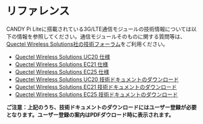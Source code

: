 # リファレンス

CANDY Pi Liteに搭載されている3G/LTE通信モジュールの技術情報については以下の情報を参照してください。通信モジュールそのものに関する質問等は、[Quectel Wireless Solutions社の技術フォーラム](https://forums.quectel.com/)をご利用ください。

- [Quectel Wireless Solutions UC20 仕様](http://www.quectel.com/product/uc20minipcIe.htm)
- [Quectel Wireless Solutions EC21 仕様](http://www.quectel.com/product/ec21minipcIe.htm)
- [Quectel Wireless Solutions EC25 仕様](http://www.quectel.com/product/ec25minipcIe.htm)
- [Quectel Wireless Solutions UC20 技術ドキュメントのダウンロード](http://www.quectel.com/support/downloadb/TechnicalDocuments.htm?keys=UC20)
- [Quectel Wireless Solutions EC21 技術ドキュメントのダウンロード](http://www.quectel.com/support/downloadb/TechnicalDocuments.htm?keys=EC21)
- [Quectel Wireless Solutions EC25 技術ドキュメントのダウンロード](http://www.quectel.com/support/downloadb/TechnicalDocuments.htm?keys=EC25)

**ご注意：上記のうち、技術ドキュメントのダウンロードにはユーザー登録が必要となります。ユーザー登録の案内はPDFダウロード時に表示されます。**
